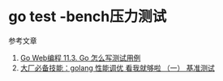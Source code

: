 # go test -bench压力测试

参考文章

1. [Go Web编程 11.3. Go 怎么写测试用例 ](https://learnku.com/docs/build-web-application-with-golang/how-113-go-writes-test-cases/3224)
2. [大厂必备技能：golang 性能调优 看我就够啦 （一） 基准测试](https://juejin.cn/post/6963919796115079176)
